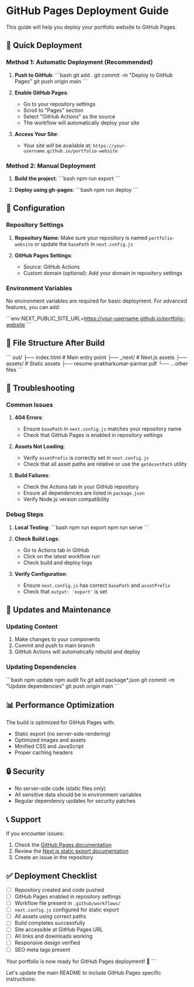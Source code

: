 # GitHub Pages Deployment Guide

This guide will help you deploy your portfolio website to GitHub Pages.

## 🚀 Quick Deployment

### Method 1: Automatic Deployment (Recommended)

1. **Push to GitHub**:
   \`\`\`bash
   git add .
   git commit -m "Deploy to GitHub Pages"
   git push origin main
   \`\`\`

2. **Enable GitHub Pages**:
   - Go to your repository settings
   - Scroll to "Pages" section
   - Select "GitHub Actions" as the source
   - The workflow will automatically deploy your site

3. **Access Your Site**:
   - Your site will be available at: `https://your-username.github.io/portfolio-website`

### Method 2: Manual Deployment

1. **Build the project**:
   \`\`\`bash
   npm run export
   \`\`\`

2. **Deploy using gh-pages**:
   \`\`\`bash
   npm run deploy
   \`\`\`

## 🔧 Configuration

### Repository Settings

1. **Repository Name**: Make sure your repository is named `portfolio-website` or update the `basePath` in `next.config.js`

2. **GitHub Pages Settings**:
   - Source: GitHub Actions
   - Custom domain (optional): Add your domain in repository settings

### Environment Variables

No environment variables are required for basic deployment. For advanced features, you can add:

\`\`\`env
NEXT_PUBLIC_SITE_URL=https://your-username.github.io/portfolio-website
\`\`\`

## 📁 File Structure After Build

\`\`\`
out/
├── index.html          # Main entry point
├── _next/             # Next.js assets
├── assets/            # Static assets
├── resume-prakharkumar-parmar.pdf
└── ...other files
\`\`\`

## 🐛 Troubleshooting

### Common Issues

1. **404 Errors**: 
   - Ensure `basePath` in `next.config.js` matches your repository name
   - Check that GitHub Pages is enabled in repository settings

2. **Assets Not Loading**:
   - Verify `assetPrefix` is correctly set in `next.config.js`
   - Check that all asset paths are relative or use the `getAssetPath` utility

3. **Build Failures**:
   - Check the Actions tab in your GitHub repository
   - Ensure all dependencies are listed in `package.json`
   - Verify Node.js version compatibility

### Debug Steps

1. **Local Testing**:
   \`\`\`bash
   npm run export
   npm run serve
   \`\`\`

2. **Check Build Logs**:
   - Go to Actions tab in GitHub
   - Click on the latest workflow run
   - Check build and deploy logs

3. **Verify Configuration**:
   - Ensure `next.config.js` has correct `basePath` and `assetPrefix`
   - Check that `output: 'export'` is set

## 🔄 Updates and Maintenance

### Updating Content

1. Make changes to your components
2. Commit and push to main branch
3. GitHub Actions will automatically rebuild and deploy

### Updating Dependencies

\`\`\`bash
npm update
npm audit fix
git add package*.json
git commit -m "Update dependencies"
git push origin main
\`\`\`

## 📊 Performance Optimization

The build is optimized for GitHub Pages with:

- Static export (no server-side rendering)
- Optimized images and assets
- Minified CSS and JavaScript
- Proper caching headers

## 🔒 Security

- No server-side code (static files only)
- All sensitive data should be in environment variables
- Regular dependency updates for security patches

## 📞 Support

If you encounter issues:

1. Check the [GitHub Pages documentation](https://docs.github.com/en/pages)
2. Review the [Next.js static export documentation](https://nextjs.org/docs/app/building-your-application/deploying/static-exports)
3. Create an issue in the repository

## ✅ Deployment Checklist

- [ ] Repository created and code pushed
- [ ] GitHub Pages enabled in repository settings
- [ ] Workflow file present in `.github/workflows/`
- [ ] `next.config.js` configured for static export
- [ ] All assets using correct paths
- [ ] Build completes successfully
- [ ] Site accessible at GitHub Pages URL
- [ ] All links and downloads working
- [ ] Responsive design verified
- [ ] SEO meta tags present

Your portfolio is now ready for GitHub Pages deployment! 🎉
\`\`\`

Let's update the main README to include GitHub Pages specific instructions:
